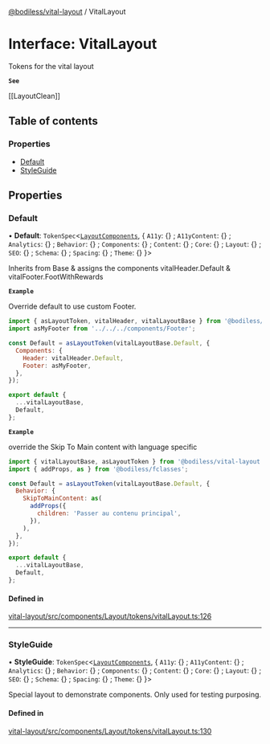 [@bodiless/vital-layout](../README.md) / VitalLayout

# Interface: VitalLayout

Tokens for the vital layout

**`See`**

[[LayoutClean]]

## Table of contents

### Properties

- [Default](VitalLayout.md#default)
- [StyleGuide](VitalLayout.md#styleguide)

## Properties

### Default

• **Default**: `TokenSpec`<[`LayoutComponents`](LayoutComponents.md), { `A11y`: {} ; `A11yContent`: {} ; `Analytics`: {} ; `Behavior`: {} ; `Components`: {} ; `Content`: {} ; `Core`: {} ; `Layout`: {} ; `SEO`: {} ; `Schema`: {} ; `Spacing`: {} ; `Theme`: {}  }\>

Inherits from Base & assigns the components vitalHeader.Default & vitalFooter.FootWithRewards

**`Example`**

Override default to use custom Footer.
```js
import { asLayoutToken, vitalHeader, vitalLayoutBase } from '@bodiless/vital-layout';
import asMyFooter from '../../../components/Footer';

const Default = asLayoutToken(vitalLayoutBase.Default, {
  Components: {
    Header: vitalHeader.Default,
    Footer: asMyFooter,
  },
});

export default {
  ...vitalLayoutBase,
  Default,
};
```

**`Example`**

override the Skip To Main content with language specific
```js
import { vitalLayoutBase, asLayoutToken } from '@bodiless/vital-layout';
import { addProps, as } from '@bodiless/fclasses';

const Default = asLayoutToken(vitalLayoutBase.Default, {
  Behavior: {
    SkipToMainContent: as(
      addProps({
        children: 'Passer au contenu principal',
      }),
    ),
  },
});

export default {
  ...vitalLayoutBase,
  Default,
};
```

#### Defined in

[vital-layout/src/components/Layout/tokens/vitalLayout.ts:126](https://github.com/johnsonandjohnson/Bodiless-JS/blob/8207f8a8d/packages/vital-layout/src/components/Layout/tokens/vitalLayout.ts#L126)

___

### StyleGuide

• **StyleGuide**: `TokenSpec`<[`LayoutComponents`](LayoutComponents.md), { `A11y`: {} ; `A11yContent`: {} ; `Analytics`: {} ; `Behavior`: {} ; `Components`: {} ; `Content`: {} ; `Core`: {} ; `Layout`: {} ; `SEO`: {} ; `Schema`: {} ; `Spacing`: {} ; `Theme`: {}  }\>

Special layout to demonstrate components.  Only used for testing purposing.

#### Defined in

[vital-layout/src/components/Layout/tokens/vitalLayout.ts:130](https://github.com/johnsonandjohnson/Bodiless-JS/blob/8207f8a8d/packages/vital-layout/src/components/Layout/tokens/vitalLayout.ts#L130)
